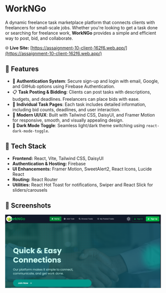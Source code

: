 # WorkNGo

A dynamic freelance task marketplace platform that connects clients with freelancers for small-scale jobs. Whether you're looking to get a task done or searching for freelance work, **WorkNGo** provides a simple and efficient way to post, bid, and collaborate.

🌐 **Live Site:** [https://assaignment-10-client-162f6.web.app/](https://assaignment-10-client-162f6.web.app/)

## 🚀 Features

- 🔐 **Authentication System**: Secure sign-up and login with email, Google, and GitHub options using Firebase Authentication.
- 📋 **Task Posting & Bidding**: Clients can post tasks with descriptions, budgets, and deadlines. Freelancers can place bids with ease.
- 📄 **Individual Task Pages**: Each task includes detailed information, including bid counts, deadlines, and user interaction.
- 🎨 **Modern UI/UX**: Built with Tailwind CSS, DaisyUI, and Framer Motion for responsive, smooth, and visually appealing design.
- 🌙 **Dark Mode Toggle**: Seamless light/dark theme switching using `react-dark-mode-toggle`.

## 🧩 Tech Stack

- **Frontend:** React, Vite, Tailwind CSS, DaisyUI
- **Authentication & Hosting:** Firebase
- **UI Enhancements:** Framer Motion, SweetAlert2, React Icons, Lucide React
- **Routing:** React Router
- **Utilities:** React Hot Toast for notifications, Swiper and React Slick for sliders/carousels

## 📸 Screenshots

![alt text](image.png)




